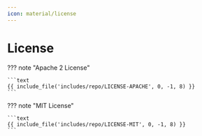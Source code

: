 ```yaml
---
icon: material/license
---
```


# License

<!-- markdownlint-disable max-one-sentence-per-line -->

??? note "Apache 2 License"

    ```text
    {{ include_file('includes/repo/LICENSE-APACHE', 0, -1, 8) }}
    ```

??? note "MIT License"

    ```text
    {{ include_file('includes/repo/LICENSE-MIT', 0, -1, 8) }}
    ```
